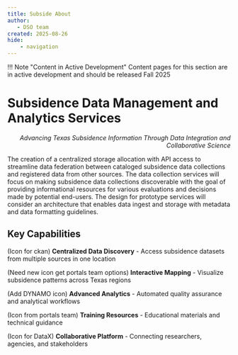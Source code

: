 ```yaml
---
title: Subside About
author: 
   - DSO team
created: 2025-08-26
hide:
    - navigation
---
```


!!! Note "Content in Active Development" 
    Content pages for this section are in active development and should be released Fall 2025

# Subsidence Data Management and Analytics Services  
<div style="text-align: right;font-style: italic;">
Advancing Texas Subsidence Information Through Data Integration and Collaborative Science
</div>

The creation of a centralized storage allocation with API access to streamline data federation between cataloged subsidence data collections and registered data from other sources. The data collection services will focus on making subsidence data collections discoverable with the goal of providing informational resources for various evaluations and decisions made by potential end-users. The design for prototype services will consider an architecture that enables data ingest and storage with metadata and data formatting guidelines. 

## Key Capabilities
(Icon for ckan) **Centralized Data Discovery** - Access subsidence datasets from multiple sources in one location  

(Need new icon get portals team options) **Interactive Mapping** - Visualize subsidence patterns across Texas regions  

(Add DYNAMO icon) **Advanced Analytics** - Automated quality assurance and analytical workflows  

(Icon from portals team) **Training Resources** - Educational materials and technical guidance  

(Icon for DataX) **Collaborative Platform** - Connecting researchers, agencies, and stakeholders  
